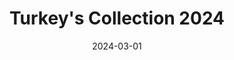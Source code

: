 ---
date: 2024-03-01
menus: "main"
featured_image: 1-a-wall.jpeg
title: Turkey's Collection 2024
description: Collection started in Istambul, Turkey around April/May 2024
featured: true
type: gallery
sort_by: Name
categories: ["turkey", "colors","collection"]
resources:
  - src: 1-a-wall.JPG
    title: Pace yourself, slowly adapt (acrylic - 21 x 14.8 cm)
  - src: 1-back-wall.JPG
    title: Pace yourself, slowly adapt - backside (acrylic - 21 x 14.8 cm)
  - src: 2-a-wall.JPG
    title: Higher access of understanding (acrylic - 21 x 14.8 cm)
  - src: 2-back-wall.JPG
    title: Higher access of understanding - backside (acrylic - 21 x 14.8 cm)
  - src: 3-a-wall.JPG
    title: No meaning = Survial (acrylic - 21 x 14.8 cm)
  - src: 3-back-wall.JPG
    title: No meaning = Survial - backside (acrylic - 21 x 14.8 cm)
  - src: 4-a-wall.JPG
    title: Patience & long hours (acrylic - 21 x 14.8 cm)
  - src: 4-back-wall.JPG
    title: Patience & long hours - backside (acrylic - 21 x 14.8 cm)  
---